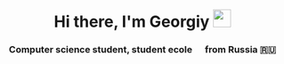 <h1 align="center">Hi there, I'm Georgiy 
<img src="https://github.com/blackcater/blackcater/raw/main/images/Hi.gif" height="32"/></h1>
<h3 align="center">Computer science student, student ecole <img src="https://42.fr/wp-content/uploads/2021/05/42-Final-sigle-seul.svg"  
                                                                width="15" height="15"> from Russia 🇷🇺</h3>
<!--
**Pengv1n/Pengv1n** is a ✨ _special_ ✨ repository because its `README.md` (this file) appears on your GitHub profile.

Here are some ideas to get you started:

- 🔭 I’m currently working on ...
- 🌱 I’m currently learning ...
- 👯 I’m looking to collaborate on ...
- 🤔 I’m looking for help with ...
- 💬 Ask me about ...
- 📫 How to reach me: ...
- 😄 Pronouns: ...
- ⚡ Fun fact: ...
-->
